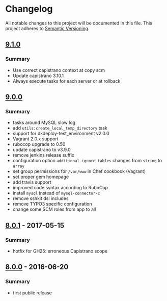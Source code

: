# Changelog
All notable changes to this project will be documented in this file.
This project adheres to [Semantic Versioning](http://semver.org/).

## [9.1.0]
### Summary

- Use correct capistrano context at copy scm
- Update capistrano 3.10.1
- Always execute tasks for each server or at rollback

## [9.0.0]
### Summary

- tasks around MySQL slow log
- add `utils:create_local_temp_directory` task
- support for dkdeploy-test_environment v2.0.0
- Vagrant 2.0.x support
- rubocop upgrade to 0.50
- update capistrano to v3.9.0
- remove jenkins release suffix
- configuration option `additional_ignore_tables` changes from `string` to `array`
- set group permissions for `/var/www` in Chef cookbook (Vagrant)
- set proper gem homepage
- add travis support
- improved code syntax according to RuboCop
- install `mysql` instead of `mysql-connector-c`
- remove sshkit dsl includes
- remove TYPO3 specific configuration
- change some SCM roles from app to all

## [8.0.1] - 2017-05-15
### Summary

- hotfix for GH25: erroneous Capistrano scope

## [8.0.0] - 2016-06-20
### Summary

- first public release

[Unreleased]: https://github.com/dkdeploy/dkdeploy-core/compare/master...develop
[9.1.0]: https://github.com/dkdeploy/dkdeploy-core/releases/tag/v9.1.0
[9.0.0]: https://github.com/dkdeploy/dkdeploy-core/releases/tag/v9.0.0
[8.0.1]: https://github.com/dkdeploy/dkdeploy-core/releases/tag/v8.0.1
[8.0.0]: https://github.com/dkdeploy/dkdeploy-core/releases/tag/v8.0.0
